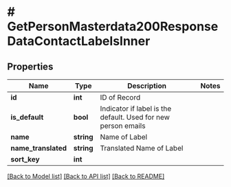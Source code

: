 # # GetPersonMasterdata200ResponseDataContactLabelsInner

## Properties

Name | Type | Description | Notes
------------ | ------------- | ------------- | -------------
**id** | **int** | ID of Record |
**is_default** | **bool** | Indicator if label is the default. Used for new person emails |
**name** | **string** | Name of Label |
**name_translated** | **string** | Translated Name of Label |
**sort_key** | **int** |  |

[[Back to Model list]](../../README.md#models) [[Back to API list]](../../README.md#endpoints) [[Back to README]](../../README.md)
